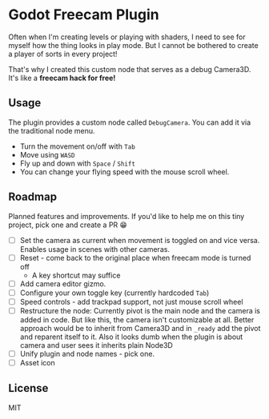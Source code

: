 # Godot Freecam Plugin

Often when I'm creating levels or playing with shaders, I need to see for myself how the thing looks in play mode. But I cannot be bothered to create a player of sorts in every project!

That's why I created this custom node that serves as a debug Camera3D. It's like a **freecam hack for free!** 

## Usage

The plugin provides a custom node called `DebugCamera`. You can add it via the traditional node menu.

- Turn the movement on/off with `Tab`
- Move using `WASD`
- Fly up and down with `Space` / `Shift`
- You can change your flying speed with the mouse scroll wheel.

## Roadmap

Planned features and improvements. If you'd like to help me on this tiny project, pick one and create a PR 😁

- [ ] Set the camera as current when movement is toggled on and vice versa. Enables usage in scenes with other cameras.
- [ ] Reset - come back to the original place when freecam mode is turned off
  - A key shortcut may suffice
- [ ] Add camera editor gizmo.
- [ ] Configure your own toggle key (currently hardcoded `Tab`)
- [ ] Speed controls - add trackpad support, not just mouse scroll wheel
- [ ] Restructure the node: Currently pivot is the main node and the camera is added in code. But like this, the camera isn't customizable at all. Better approach would be to inherit from Camera3D and in `_ready` add the pivot and reparent itself to it.
  Also it looks dumb when the plugin is about camera and user sees it inherits plain Node3D
- [ ] Unify plugin and node names - pick one.
- [ ] Asset icon

## License

MIT

